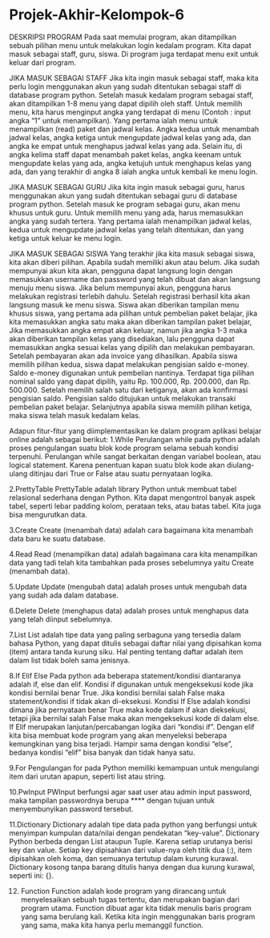 # Projek-Akhir-Kelompok-6

DESKRIPSI PROGRAM
	Pada saat memulai program, akan ditampilkan sebuah pilihan menu untuk melakukan login kedalam program. Kita dapat masuk sebagai staff, guru, siswa. Di program juga terdapat menu exit untuk keluar dari program.
 
JIKA MASUK SEBAGAI STAFF
	Jika kita ingin masuk sebagai staff, maka kita perlu login menggunakan akun yang sudah ditentukan sebagai staff di database program python. Setelah masuk kedalam program sebagai staff, akan ditampilkan 1-8 menu yang dapat dipilih oleh staff. Untuk memilih menu, kita harus menginput angka yang terdapat di menu (Contoh : input angka “1” untuk menampilkan). Yang pertama ialah menu untuk menampilkan (read) paket dan jadwal kelas. Angka kedua untuk menambah jadwal kelas, angka ketiga untuk mengupdate jadwal kelas yang ada, dan angka ke empat untuk menghapus jadwal kelas yang ada.
	Selain itu, di angka kelima staff  dapat menambah paket kelas, angka keenam untuk mengupdate kelas yang ada, angka ketujuh untuk menghapus kelas yang ada, dan yang terakhir di angka 8 ialah angka untuk kembali ke menu login.
 
JIKA MASUK SEBAGAI GURU
	Jika kita ingin masuk sebagai guru, harus menggunakan akun yang sudah ditentukan sebagai guru di database program python. Setelah masuk ke program sebagai guru, akan menu khusus untuk guru. Untuk memilih menu yang ada, harus memasukkan angka yang sudah tertera. Yang pertama ialah menampilkan jadwal kelas, kedua untuk mengupdate jadwal kelas yang telah ditentukan, dan yang ketiga untuk keluar ke menu login.
 
JIKA MASUK SEBAGAI SISWA
	Yang terakhir jika kita masuk sebagai siswa, kita akan diberi pilihan. Apabila sudah memiliki akun atau belum. Jika sudah mempunyai akun kita akan, pengguna dapat langsung login dengan memasukkan username dan password yang telah dibuat dan akan langsung menuju menu siswa. Jika belum mempunyai akun, pengguna harus melakukan registrasi terlebih dahulu. Setelah registrasi berhasil kita akan langsung masuk ke menu siswa.
	Siswa akan diberikan tampilan menu khusus siswa, yang pertama ada pilihan untuk pembelian paket belajar, jika kita memasukkan angka satu maka akan diberikan tampilan paket belajar, Jika memasukkan angka empat akan keluar, namun jika angka 1-3 maka akan diberikan tampilan kelas yang disediakan, lalu pengguna dapat memasukkan angka sesuai kelas yang dipilih dan melakukan pembayaran. Setelah pembayaran akan ada invoice yang dihasilkan.
	Apabila siswa memilih pilihan kedua, siswa dapat melakukan pengisian saldo e-money. Saldo e-money digunakan untuk pembelian nantinya. Terdapat tiga pilihan nominal saldo yang dapat dipilih, yaitu Rp. 100.000, Rp. 200.000, dan Rp. 500.000. Setelah memilih salah satu dari ketiganya, akan ada konfirmasi pengisian saldo. Pengisian saldo ditujukan untuk melakukan transaki pembelian paket belajar.
	Selanjutnya apabila siswa memilih pilihan ketiga, maka siswa telah masuk kedalam kelas.
 
Adapun fitur-fitur yang diimplementasikan ke dalam program aplikasi belajar online adalah sebagai berikut:
1.While
Perulangan while pada python adalah proses pengulangan suatu blok kode program selama sebuah kondisi terpenuhi. Perulangan while sangat berkaitan dengan variabel boolean, atau logical statement. Karena penentuan kapan suatu blok kode akan diulang-ulang ditinjau dari True or False atau suatu pernyataan logika. 

2.PrettyTable
PrettyTable adalah library Python untuk membuat tabel relasional sederhana dengan Python. Kita dapat mengontrol banyak aspek tabel, seperti lebar padding kolom, perataan teks, atau batas tabel. Kita juga bisa mengurutkan data. 

3.Create
Create (menambah data) adalah cara bagaimana kita menambah data baru ke suatu database.

4.Read
Read (menampilkan data) adalah bagaimana cara kita menampilkan data yang tadi telah kita tambahkan pada proses sebelumnya yaitu Create (menambah data). 

5.Update
Update (mengubah data) adalah proses untuk mengubah data yang sudah ada dalam database. 

6.Delete
Delete (menghapus data) adalah proses untuk menghapus data yang telah diinput sebelumnya. 

7.List
List adalah tipe data yang paling serbaguna yang tersedia dalam bahasa Python, yang dapat ditulis sebagai daftar nilai yang dipisahkan koma (item) antara tanda kurung siku. Hal penting tentang daftar adalah item dalam list tidak boleh sama jenisnya. 

8.If Elif Else
Pada python ada beberapa statement/kondisi diantaranya adalah if, else dan elif. Kondisi if digunakan untuk mengeksekusi kode jika kondisi bernilai benar True. Jika kondisi bernilai salah False maka statement/kondisi if tidak akan di-eksekusi.
Kondisi If Else adalah kondisi dimana jika pernyataan benar True maka kode dalam if akan dieksekusi, tetapi jika bernilai salah False maka akan mengeksekusi kode di dalam else. 
If Elif merupakan lanjutan/percabangan logika dari “kondisi if”. Dengan elif kita bisa membuat kode program yang akan menyeleksi beberapa kemungkinan yang bisa terjadi. Hampir sama dengan kondisi “else”, bedanya kondisi “elif” bisa banyak dan tidak hanya satu. 

9.For
Pengulangan for pada Python memiliki kemampuan untuk mengulangi item dari urutan apapun, seperti list atau string. 

10.PwInput
PWInput berfungsi agar saat user atau admin input password, maka tampilan passwordnya berupa **** dengan tujuan untuk menyembunyikan password tersebut.

11.Dictionary
Dictionary adalah tipe data pada python yang berfungsi untuk menyimpan kumpulan data/nilai dengan pendekatan “key-value”. Dictionary Python berbeda dengan List ataupun Tuple. Karena setiap urutanya berisi key dan value. Setiap key dipisahkan dari value-nya oleh titik dua (:), item dipisahkan oleh koma, dan semuanya tertutup dalam kurung kurawal. Dictionary kosong tanpa barang ditulis hanya dengan dua kurung kurawal, seperti ini: {}.

12. Function
Function adalah kode program yang dirancang untuk menyelesaikan sebuah tugas tertentu, dan merupakan bagian dari program utama. Function dibuat agar kita tidak menulis baris program yang sama berulang kali. Ketika kita ingin menggunakan baris program yang sama, maka kita hanya perlu memanggil function.
